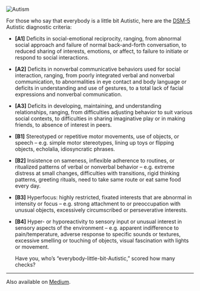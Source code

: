 ![Autism](//cacilhas.info/img/autistic.png)

For those who say that everybody is a little bit Autistic, here are the [DSM-5](https://www.cdc.gov/ncbddd/autism/hcp-dsm.html) Autistic diagnostic criteria:

*   **\[A1\]** Deficits in social-emotional reciprocity, ranging, from abnormal social approach and failure of normal back-and-forth conversation, to reduced sharing of interests, emotions, or affect, to failure to initiate or respond to social interactions.
    
*   **\[A2\]** Deficits in nonverbal communicative behaviors used for social interaction, ranging, from poorly integrated verbal and nonverbal communication, to abnormalities in eye contact and body language or deficits in understanding and use of gestures, to a total lack of facial expressions and nonverbal communication.
    
*   **\[A3\]** Deficits in developing, maintaining, and understanding relationships, ranging, from difficulties adjusting behavior to suit various social contexts, to difficulties in sharing imaginative play or in making friends, to absence of interest in peers.
    
*   **\[B1\]** Stereotyped or repetitive motor movements, use of objects, or speech – e.g. simple motor stereotypes, lining up toys or flipping objects, echolalia, idiosyncratic phrases.
    
*   **\[B2\]** Insistence on sameness, inflexible adherence to routines, or ritualized patterns of verbal or nonverbal behavior – e.g. extreme distress at small changes, difficulties with transitions, rigid thinking patterns, greeting rituals, need to take same route or eat same food every day.
    
*   **\[B3\]** Hyperfocus: highly restricted, fixated interests that are abnormal in intensity or focus – e.g. strong attachment to or preoccupation with unusual objects, excessively circumscribed or perseverative interests.
    
*   **\[B4\]** Hyper- or hyporeactivity to sensory input or unusual interest in sensory aspects of the environment – e.g. apparent indifference to pain/temperature, adverse response to specific sounds or textures, excessive smelling or touching of objects, visual fascination with lights or movement.
    
    Have you, who’s “everybody-little-bit-Autistic,” scored how many checks?
    

* * *

Also available on [Medium](https://cacilhas.medium.com/dsm-5-autism-diagnostic-criteria-f49fd732f744).
